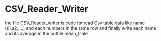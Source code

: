 # CSV_Reader_Writer
the file CSV_Reader_writer is code for read Csv table data like name (s1,s2,....) and each numbers in the same row and finally
write each name and its average in the outfile mean_table
